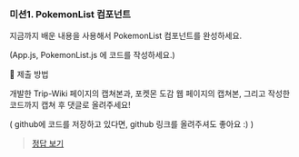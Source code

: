 ### 미션1. PokemonList 컴포넌트

지금까지 배운 내용을 사용해서 PokemonList 컴포넌트를 완성하세요.

(App.js, PokemonList.js 에 코드를 작성하세요.)

🎯 제출 방법

개발한 Trip-Wiki 페이지의 캡쳐본과, 포켓몬 도감 웹 페이지의 캡쳐본, 그리고 작성한 코드까지 캡쳐 후 댓글로 올려주세요!

( github에 코드를 저장하고 있다면, github 링크를 올려주셔도 좋아요 :) )

> [정답 보기](https://github.com/hbin12212/one-bite2/tree/main/day12/answer)

